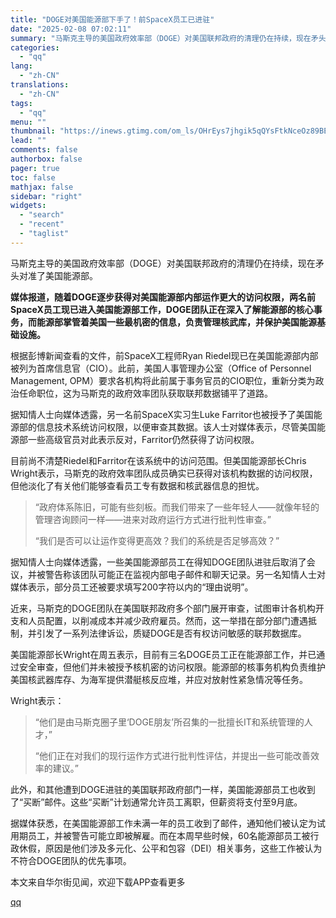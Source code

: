 ```yaml
---
title: "DOGE对美国能源部下手了！前SpaceX员工已进驻"
date: "2025-02-08 07:02:11"
summary: "马斯克主导的美国政府效率部（DOGE）对美国联邦政府的清理仍在持续，现在矛头对准了美国能源部。媒体报..."
categories:
  - "qq"
lang:
  - "zh-CN"
translations:
  - "zh-CN"
tags:
  - "qq"
menu: ""
thumbnail: "https://inews.gtimg.com/om_ls/OHrEys7jhgik5qQYsFtkNceOz89BEUUXRgVuTMdeKVpHgAA_640360/0"
lead: ""
comments: false
authorbox: false
pager: true
toc: false
mathjax: false
sidebar: "right"
widgets:
  - "search"
  - "recent"
  - "taglist"
---
```


马斯克主导的美国政府效率部（DOGE）对美国联邦政府的清理仍在持续，现在矛头对准了美国能源部。

**媒体报道，随着DOGE逐步获得对美国能源部内部运作更大的访问权限，两名前SpaceX员工现已进入美国能源部工作，DOGE团队正在深入了解能源部的核心事务，而能源部掌管着美国一些最机密的信息，负责管理核武库，并保护美国能源基础设施。**

根据彭博新闻查看的文件，前SpaceX工程师Ryan Riedel现已在美国能源部内部被列为首席信息官（CIO）。此前，美国人事管理办公室（Office of Personnel Management, OPM）要求各机构将此前属于事务官员的CIO职位，重新分类为政治任命职位，这为马斯克的政府效率团队获取联邦数据铺平了道路。

据知情人士向媒体透露，另一名前SpaceX实习生Luke Farritor也被授予了美国能源部的信息技术系统访问权限，以便审查其数据。该人士对媒体表示，尽管美国能源部一些高级官员对此表示反对，Farritor仍然获得了访问权限。

目前尚不清楚Riedel和Farritor在该系统中的访问范围。但美国能源部长Chris Wright表示，马斯克的政府效率团队成员确实已获得对该机构数据的访问权限，但他淡化了有关他们能够查看员工专有数据和核武器信息的担忧。

> “政府体系陈旧，可能有些刻板。而我们带来了一些年轻人——就像年轻的管理咨询顾问一样——进来对政府运行方式进行批判性审查。”
> 
> “我们是否可以让运作变得更高效？我们的系统是否足够高效？”

据知情人士向媒体透露，一些美国能源部员工在得知DOGE团队进驻后取消了会议，并被警告称该团队可能正在监视内部电子邮件和聊天记录。另一名知情人士对媒体表示，部分员工还被要求填写200字符以内的“理由说明”。

近来，马斯克的DOGE团队在美国联邦政府多个部门展开审查，试图审计各机构开支和人员配置，以削减成本并减少政府雇员。然而，这一举措在部分部门遭遇抵制，并引发了一系列法律诉讼，质疑DOGE是否有权访问敏感的联邦数据库。

美国能源部长Wright在周五表示，目前有三名DOGE员工正在能源部工作，并已通过安全审查，但他们并未被授予核机密的访问权限。能源部的核事务机构负责维护美国核武器库存、为海军提供潜艇核反应堆，并应对放射性紧急情况等任务。

Wright表示：

> “他们是由马斯克圈子里‘DOGE朋友’所召集的一批擅长IT和系统管理的人才，”
> 
> “他们正在对我们的现行运作方式进行批判性评估，并提出一些可能改善效率的建议。”

此外，和其他遭到DOGE进驻的美国联邦政府部门一样，美国能源部员工也收到了“买断”邮件。这些“买断”计划通常允许员工离职，但薪资将支付至9月底。

据媒体获悉，在美国能源部工作未满一年的员工收到了邮件，通知他们被认定为试用期员工，并被警告可能立即被解雇。而在本周早些时候，60名能源部员工被行政休假，原因是他们涉及多元化、公平和包容（DEI）相关事务，这些工作被认为不符合DOGE团队的优先事项。

本文来自华尔街见闻，欢迎下载APP查看更多

[qq](https://new.qq.com/rain/a/20250208A0176300)
